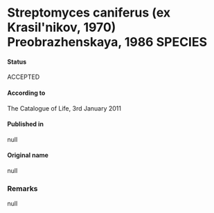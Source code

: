 # Streptomyces caniferus (ex Krasil'nikov, 1970) Preobrazhenskaya, 1986 SPECIES

#### Status
ACCEPTED

#### According to
The Catalogue of Life, 3rd January 2011

#### Published in
null

#### Original name
null

### Remarks
null